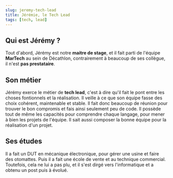 ```yaml
---
slug: jeremy-tech-lead
title: Jérémie, le Tech Lead
tags: [tech, lead]
---
```


## Qui est Jérémy ?  

Tout d'abord, Jérémy est notre **maitre de stage**, et il fait parti de l'équipe **MarTech** au sein de Décathlon, contrairement à beaucoup de ses collègue, il n'est **pas prestataire**.

## Son métier  

Jérémy exerce le métier de **tech lead**, c'est à dire qu'il fait le pont entre les choses fontionnels et la réalisation. Il veille à ce que son équipe fasse des choix cohérent, maintenable et stable. Il fait donc beaucoup de réunion pour trouver le bon compromis et fais ainsi seulement peu de code. Il possède tout de même les capacités pour comprendre chaque langage, pour mener à bien les projets de l'équipe. Il sait aussi composer la bonne équipe pour la réalisation d'un projet.  

## Ses études  

Il a fait un DUT en mécanique électronique, pour gérer une usine et faire des otomattes. Puis il a fait une école de vente et au technique commercial. Toutefois, cela ne lui a pas plu, et il s'est dirgé vers l'informatique et a obtenu un post puis à évolué.  
